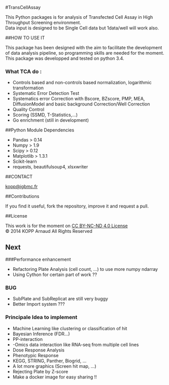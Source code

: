 #TransCellAssay

This Python packages is for analysis of Transfected Cell Assay in High Throughput Screening environment.   
Data input is designed to be Single Cell data but 1data/well will work also.


##HOW TO USE IT

This package has been designed with the aim to facilitate the development of data analysis pipeline, so programming skills are needed for the moment. 
This package was developped and tested on python 3.4.

### What TCA do :

* Controls based and non-controls based normalization, logarithmic transformation
* Systematic Error Detection Test
* Systematics error Correction with Bscore, BZscore, PMP, MEA, DiffusionModel and basic background Correction/Well Correction
* Quality Control 
* Scoring (SSMD, T-Statistics,...)
* Go enrichment (still in development)

##Python Module Dependencies

* Pandas > 0.14
* Numpy > 1.9
* Scipy > 0.12
* Matplotlib > 1.3.1
* Scikit-learn 
* requests, beautifulsoup4, xlsxwriter

##CONTACT 
 
kopp@igbmc.fr  

##Contributions 
 
If you find it useful, fork the repository, improve it and request a pull.

##License

This work is for the moment on [CC BY-NC-ND 4.0 License](https://creativecommons.org/licenses/by-nc-nd/4.0/)  
© 2014 KOPP Arnaud All Rights Reserved


## Next

###Performance enhancement

* Refactoring Plate Analysis (cell count, ...) to use more numpy ndarray
* Using Cython for certain part of work ??

### BUG

* SubPlate and SubReplicat are still very buggy
* Better Import system ???

### Principale Idea to implement

* Machine Learning like clustering or classification of hit
* Bayesian Inference (FDR...)
* PP-interaction
* -Omics data interaction like RNA-seq from multiple cell lines
* Dose Response Analysis
* Phenotypic Response
* KEGG, STRING, Panther, Biogrid, ... 
* A lot more graphics (Screen hit map, ...)
* Rejecting Plate by Z-score
* Make a docker image for easy sharing !!
